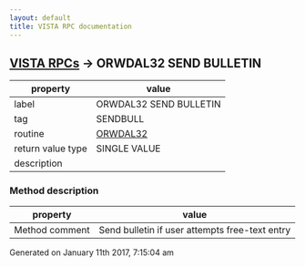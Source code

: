 ```yaml
---
layout: default
title: VISTA RPC documentation
---
```




## [VISTA RPCs](TableOfContent.md) &#8594; ORWDAL32 SEND BULLETIN 

 property | value 
--- | --- 
 label | ORWDAL32 SEND BULLETIN
 tag | SENDBULL
 routine | [ORWDAL32](http://code.osehra.org/dox/Routine_ORWDAL32_source.html)
 return value type | SINGLE VALUE
 description | 


### Method description

 property | value 
--- | --- 
 Method comment | Send bulletin if user attempts free-text entry




 Generated on January 11th 2017, 7:15:04 am